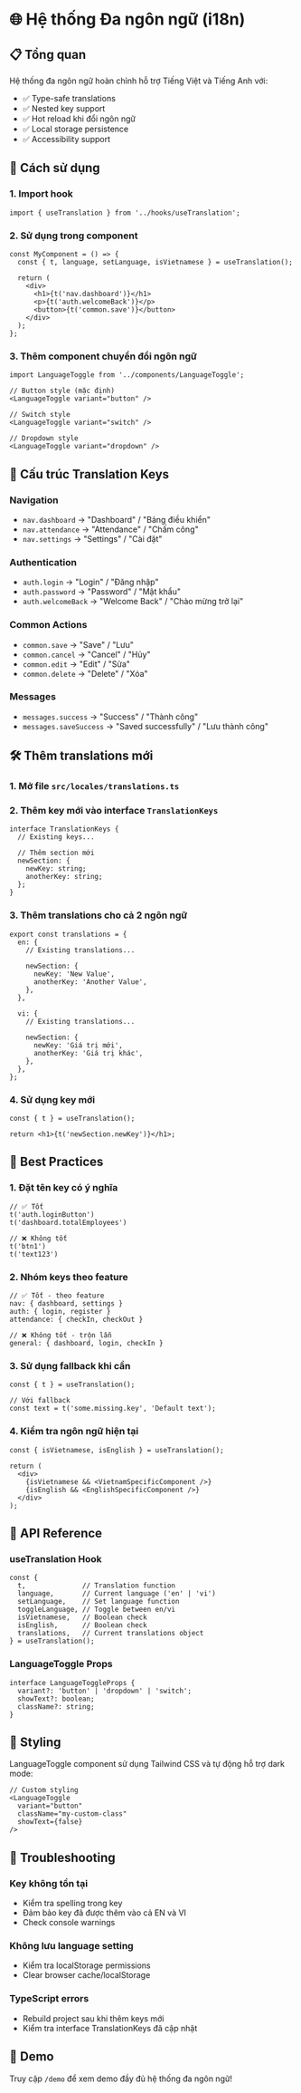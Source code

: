 # 🌐 Hệ thống Đa ngôn ngữ (i18n)

## 📋 Tổng quan
Hệ thống đa ngôn ngữ hoàn chỉnh hỗ trợ Tiếng Việt và Tiếng Anh với:
- ✅ Type-safe translations
- ✅ Nested key support  
- ✅ Hot reload khi đổi ngôn ngữ
- ✅ Local storage persistence
- ✅ Accessibility support

## 🚀 Cách sử dụng

### 1. Import hook
```tsx
import { useTranslation } from '../hooks/useTranslation';
```

### 2. Sử dụng trong component
```tsx
const MyComponent = () => {
  const { t, language, setLanguage, isVietnamese } = useTranslation();
  
  return (
    <div>
      <h1>{t('nav.dashboard')}</h1>
      <p>{t('auth.welcomeBack')}</p>
      <button>{t('common.save')}</button>
    </div>
  );
};
```

### 3. Thêm component chuyển đổi ngôn ngữ
```tsx
import LanguageToggle from '../components/LanguageToggle';

// Button style (mặc định)
<LanguageToggle variant="button" />

// Switch style
<LanguageToggle variant="switch" />

// Dropdown style  
<LanguageToggle variant="dropdown" />
```

## 📝 Cấu trúc Translation Keys

### Navigation
- `nav.dashboard` → "Dashboard" / "Bảng điều khiển"
- `nav.attendance` → "Attendance" / "Chấm công"
- `nav.settings` → "Settings" / "Cài đặt"

### Authentication
- `auth.login` → "Login" / "Đăng nhập"
- `auth.password` → "Password" / "Mật khẩu"
- `auth.welcomeBack` → "Welcome Back" / "Chào mừng trở lại"

### Common Actions
- `common.save` → "Save" / "Lưu"
- `common.cancel` → "Cancel" / "Hủy"
- `common.edit` → "Edit" / "Sửa"
- `common.delete` → "Delete" / "Xóa"

### Messages
- `messages.success` → "Success" / "Thành công"
- `messages.saveSuccess` → "Saved successfully" / "Lưu thành công"

## 🛠️ Thêm translations mới

### 1. Mở file `src/locales/translations.ts`

### 2. Thêm key mới vào interface `TranslationKeys`
```tsx
interface TranslationKeys {
  // Existing keys...
  
  // Thêm section mới
  newSection: {
    newKey: string;
    anotherKey: string;
  };
}
```

### 3. Thêm translations cho cả 2 ngôn ngữ
```tsx
export const translations = {
  en: {
    // Existing translations...
    
    newSection: {
      newKey: 'New Value',
      anotherKey: 'Another Value',
    },
  },
  
  vi: {
    // Existing translations...
    
    newSection: {
      newKey: 'Giá trị mới',
      anotherKey: 'Giá trị khác',
    },
  },
};
```

### 4. Sử dụng key mới
```tsx
const { t } = useTranslation();

return <h1>{t('newSection.newKey')}</h1>;
```

## 🎯 Best Practices

### 1. **Đặt tên key có ý nghĩa**
```tsx
// ✅ Tốt
t('auth.loginButton')
t('dashboard.totalEmployees')

// ❌ Không tốt  
t('btn1')
t('text123')
```

### 2. **Nhóm keys theo feature**
```tsx
// ✅ Tốt - theo feature
nav: { dashboard, settings }
auth: { login, register }
attendance: { checkIn, checkOut }

// ❌ Không tốt - trộn lẫn
general: { dashboard, login, checkIn }
```

### 3. **Sử dụng fallback khi cần**
```tsx
const { t } = useTranslation();

// Với fallback
const text = t('some.missing.key', 'Default text');
```

### 4. **Kiểm tra ngôn ngữ hiện tại**
```tsx
const { isVietnamese, isEnglish } = useTranslation();

return (
  <div>
    {isVietnamese && <VietnamSpecificComponent />}
    {isEnglish && <EnglishSpecificComponent />}
  </div>
);
```

## 🔧 API Reference

### useTranslation Hook
```tsx
const {
  t,              // Translation function
  language,       // Current language ('en' | 'vi')
  setLanguage,    // Set language function
  toggleLanguage, // Toggle between en/vi
  isVietnamese,   // Boolean check
  isEnglish,      // Boolean check
  translations,   // Current translations object
} = useTranslation();
```

### LanguageToggle Props
```tsx
interface LanguageToggleProps {
  variant?: 'button' | 'dropdown' | 'switch';
  showText?: boolean;
  className?: string;
}
```

## 🎨 Styling

LanguageToggle component sử dụng Tailwind CSS và tự động hỗ trợ dark mode:

```tsx
// Custom styling
<LanguageToggle 
  variant="button" 
  className="my-custom-class"
  showText={false}
/>
```

## 🐛 Troubleshooting

### Key không tồn tại
- Kiểm tra spelling trong key
- Đảm bảo key đã được thêm vào cả EN và VI
- Check console warnings

### Không lưu language setting
- Kiểm tra localStorage permissions
- Clear browser cache/localStorage

### TypeScript errors
- Rebuild project sau khi thêm keys mới
- Kiểm tra interface TranslationKeys đã cập nhật

## 📱 Demo

Truy cập `/demo` để xem demo đầy đủ hệ thống đa ngôn ngữ! 